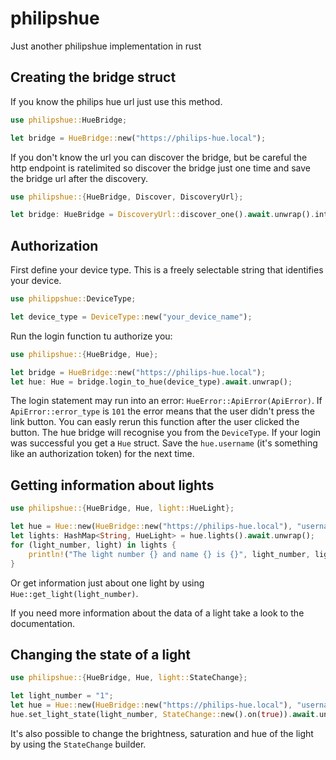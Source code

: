 # philipshue
Just another philipshue implementation in rust

## Creating the bridge struct
If you know the philips hue url just use this method.
```rust
use philipshue::HueBridge;

let bridge = HueBridge::new("https://philips-hue.local");
```
If you don't know the url you can discover the bridge, but be careful the http endpoint is ratelimited so discover the bridge just one time and save the bridge url after the discovery.
```rust
use philipshue::{HueBridge, Discover, DiscoveryUrl};

let bridge: HueBridge = DiscoveryUrl::discover_one().await.unwrap().into();
```

## Authorization
First define your device type. This is a freely selectable string that identifies your device.
```rust
use philippshue::DeviceType;

let device_type = DeviceType::new("your_device_name");
```
Run the login function tu authorize you:

```rust
use philipshue::{HueBridge, Hue};

let bridge = HueBridge::new("https://philips-hue.local");
let hue: Hue = bridge.login_to_hue(device_type).await.unwrap();
```
The login statement may run into an error: `HueError::ApiError(ApiError)`. If `ApiError::error_type` is `101` the error means that the user didn't press the link button. You can easly rerun this function after the user clicked the button. The hue bridge will recognise you from the `DeviceType`. If your login was successful you get a `Hue` struct. Save the `hue.username` (it's something like an authorization token) for the next time.

## Getting information about lights
```rust
use philipshue::{HueBridge, Hue, light::HueLight};

let hue = Hue::new(HueBridge::new("https://philips-hue.local"), "username");
let lights: HashMap<String, HueLight> = hue.lights().await.unwrap();
for (light_number, light) in lights {
    println!("The light number {} and name {} is {}", light_number, light.number, if light.state.on { "on "} else { "off" });
}
```

Or get information just about one light by using `Hue::get_light(light_number)`.

If you need more information about the data of a light take a look to the documentation.

## Changing the state of a light
```rust
use philipshue::{HueBridge, Hue, light::StateChange};

let light_number = "1";
let hue = Hue::new(HueBridge::new("https://philips-hue.local"), "username");
hue.set_light_state(light_number, StateChange::new().on(true)).await.unwrap(); // turn the light on
```

It's also possible to change the brightness, saturation and hue of the light by using the `StateChange` builder.